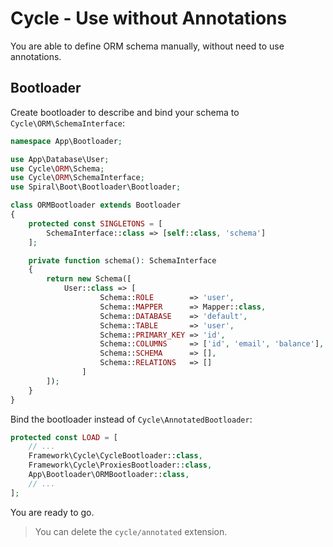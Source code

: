 # Cycle - Use without Annotations
You are able to define ORM schema manually, without need to use annotations.

## Bootloader
Create bootloader to describe and bind your schema to `Cycle\ORM\SchemaInterface`:

```php
namespace App\Bootloader;

use App\Database\User;
use Cycle\ORM\Schema;
use Cycle\ORM\SchemaInterface;
use Spiral\Boot\Bootloader\Bootloader;

class ORMBootloader extends Bootloader
{
    protected const SINGLETONS = [
        SchemaInterface::class => [self::class, 'schema']
    ];

    private function schema(): SchemaInterface
    {
        return new Schema([
            User::class => [
                    Schema::ROLE        => 'user',
                    Schema::MAPPER      => Mapper::class,
                    Schema::DATABASE    => 'default',
                    Schema::TABLE       => 'user',
                    Schema::PRIMARY_KEY => 'id',
                    Schema::COLUMNS     => ['id', 'email', 'balance'],
                    Schema::SCHEMA      => [],
                    Schema::RELATIONS   => []
                ]
        ]);
    }
}
```

Bind the bootloader instead of `Cycle\AnnotatedBootloader`:

```php
protected const LOAD = [
    // ...
    Framework\Cycle\CycleBootloader::class,
    Framework\Cycle\ProxiesBootloader::class,
    App\Bootloader\ORMBootloader::class,
    // ...
];
```

You are ready to go.

> You can delete the `cycle/annotated` extension.